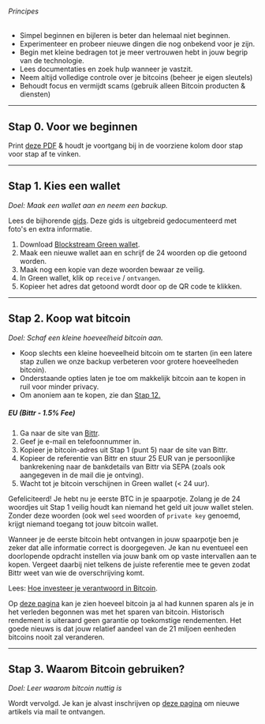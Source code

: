 ###### Principes
- Simpel beginnen en bijleren is beter dan helemaal niet beginnen.
- Experimenteer en probeer nieuwe dingen die nog onbekend voor je zijn.
- Begin met kleine bedragen tot je meer vertrouwen hebt in jouw begrip van de technologie.
- Lees documentaties en zoek hulp wanneer je vastzit.
- Neem altijd volledige controle over je bitcoins (beheer je eigen sleutels)
- Behoudt focus en vermijdt scams (gebruik alleen Bitcoin producten & diensten)

-----

## Stap 0. Voor we beginnen

Print <a href="https://github.com/SovereignNode/bitcoin-intro/raw/master/bitcoin-intro.pdf" target="_blank">deze PDF</a> & houdt je voortgang bij in de voorziene kolom door stap voor stap af te vinken.

-----

## Stap 1. Kies een wallet
*Doel: Maak een wallet aan en neem een backup.*

Lees de bijhorende [gids](https://bewijsvanwerk.com/green-wallet/). Deze gids is uitgebreid gedocumenteerd met foto's en extra informatie.

1.	Download <a href="https://blockstream.com/green/" target="_blank">Blockstream Green wallet</a>.
2.	Maak een nieuwe wallet aan en schrijf de 24 woorden op die getoond worden.
3.  Maak nog een kopie van deze woorden bewaar ze veilig.
4.	In Green wallet, klik op `receive` / `ontvangen`. 
5.  Kopieer het adres dat getoond wordt door op de QR code te klikken.

-----

## Stap 2. Koop wat bitcoin
*Doel: Schaf een kleine hoeveelheid bitcoin aan.*

- Koop slechts een kleine hoeveelheid bitcoin om te starten (in een latere stap zullen we onze backup verbeteren voor grotere hoeveelheden bitcoin).
- Onderstaande opties laten je toe om makkelijk bitcoin aan te kopen in ruil voor minder privacy.
- Om anoniem aan te kopen, zie dan <a href="#Stap-12-Anoniem=aankopen" target="_blank">Stap 12.</a>

##### EU (Bittr - 1.5% Fee)
1.	Ga naar de site van <a href="https://getbittr.com/nl/save-bitcoin" target="_blank">Bittr</a>.
2.	Geef je e-mail en telefoonnummer in.
3.	Kopieer je bitcoin-adres uit Stap 1 (punt 5) naar de site van Bittr.
4.  Kopieer de referentie van Bittr en stuur 25 EUR van je persoonlijke bankrekening naar de bankdetails van Bittr via SEPA (zoals ook aangegeven in de mail die je ontving).
5.	Wacht tot je bitcoin verschijnen in Green wallet (< 24 uur).

Gefeliciteerd! Je hebt nu je eerste BTC in je spaarpotje. Zolang je de 24 woordjes uit Stap 1 veilig houdt kan niemand het geld uit jouw wallet stelen. Zonder deze woorden (ook wel `seed` woorden of `private key` genoemd, krijgt niemand toegang tot jouw bitcoin wallet.

Wanneer je de eerste bitcoin hebt ontvangen in jouw spaarpotje ben je zeker dat alle informatie correct is doorgegeven. Je kan nu eventueel een doorlopende opdracht instellen via jouw bank om op vaste intervallen aan te kopen. Vergeet daarbij niet telkens de juiste referentie mee te geven zodat Bittr weet van wie de overschrijving komt.

Lees: [Hoe investeer je verantwoord in Bitcoin](https://getbittr.com/nl/blog/how-to-invest-responsibly-in-bitcoin).


Op [deze pagina](https://getbittr.com/nl/savings-calculator) kan je zien hoeveel bitcoin ja al had kunnen sparen als je in het verleden begonnen was met het sparen van bitcoin. Historisch rendement is uiteraard geen garantie op toekomstige rendementen. Het goede nieuws is dat jouw relatief aandeel van de 21 miljoen eenheden bitcoins nooit zal veranderen.

-----

## Stap 3. Waarom Bitcoin gebruiken?
*Doel: Leer waarom bitcoin nuttig is*

Wordt vervolgd. Je kan je alvast inschrijven op [deze pagina](https://bewijsvanwerk.com/#subscribe) om nieuwe artikels via mail te ontvangen.